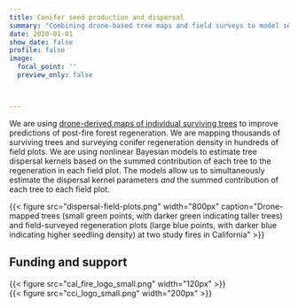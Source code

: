 ```yaml
---
title: Conifer seed production and dispersal
summary: "Combining drone-based tree maps and field surveys to model seed dispersal and tree regeneration across post-fire landscapes"
date: 2020-01-01
show_date: false
profile: false
image:
  focal_point: ''
  preview_only: false



---
```


We are using [drone-derived maps of individual surviving trees](/current-research/drone-forest-inventory/) to improve predictions of post-fire forest regeneration. We are mapping thousands of surviving trees and surveying conifer regeneration density in hundreds of field plots. We are using nonlinear Bayesian models to estimate tree dispersal kernels based on the summed contribution of each tree to the regeneration in each field plot. The models allow us to simultaneously estimate the dispersal kernel parameters *and* the summed contribution of each tree to each field plot.

{{< figure src="dispersal-field-plots.png" width="800px" caption="Drone-mapped trees (small green points, with darker green indicating taller trees) and field-surveyed regeneration plots (large blue points, with darker blue indicating higher seedling density) at two study fires in California" >}}


## Funding and support

<div class="container text-center align-content-middle">
  <div class="row">
    <div class="col-sm">
{{< figure src="cal_fire_logo_small.png" width="120px" >}}
    </div>
    <div class="col-sm">
{{< figure src="cci_logo_small.png" width="200px" >}}
    </div>
  </div>

</div>